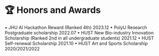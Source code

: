 # 🏆 Honors and Awards
• JHU AI Hackathon Reward (Ranked 4th)  2023.12
• PolyU Research Postgraduate scholarship   2022.07
• HUST New Bio-industry Innovation Scholarship (Ranked 2nd in all undergraduate students)   2021.12
• HUST Self-renewal Scholarship 2021.10
• HUST Art and Sports Scholarship   2020/2021/2022 